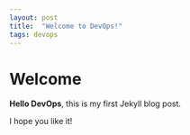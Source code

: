 ```yaml
---
layout: post
title:  "Welcome to DevOps!"
tags: devops
---
```


# Welcome

**Hello DevOps**, this is my first Jekyll blog post.

I hope you like it!
